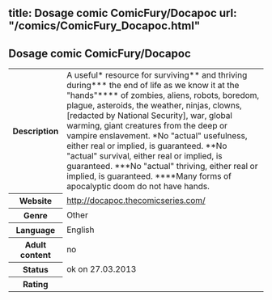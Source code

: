 title: Dosage comic ComicFury/Docapoc
url: "/comics/ComicFury_Docapoc.html"
---
Dosage comic ComicFury/Docapoc
-----------------------------------------

<table class="comicinfo">
<tr>
<th>Description</th><td>A useful* resource for surviving** and thriving during*** the end of life as we know it at the &quot;hands&quot;**** of zombies, aliens, robots, boredom, plague, asteroids, the weather, ninjas, clowns, [redacted by National Security], war, global warming, giant creatures from the deep or vampire enslavement. *No &quot;actual&quot; usefulness, either real or implied, is guaranteed. **No &quot;actual&quot; survival, either real or implied, is guaranteed. ***No &quot;actual&quot; thriving, either real or implied, is guaranteed. ****Many forms of apocalyptic doom do not have hands.</td>
</tr>
<tr>
<th>Website</th><td><a href="http://docapoc.thecomicseries.com/">http://docapoc.thecomicseries.com/</a></td>
</tr>
<tr>
<th>Genre</th><td>Other</td>
</tr>
<tr>
<th>Language</th><td>English</td>
</tr>
<tr>
<th>Adult content</th><td>no</td>
</tr>
<tr>
<th>Status</th><td>ok on 27.03.2013</td>
</tr>
<tr>
<th>Rating</th><td><div class="g-plusone" data-size="standard" data-annotation="bubble"
 data-href="http://docapoc.thecomicseries.com/"></div></td>
</tr>
</table>
<script type="text/javascript">
  (function() {
    var po = document.createElement('script'); po.type = 'text/javascript'; po.async = true;
    po.src = 'https://apis.google.com/js/plusone.js';
    var s = document.getElementsByTagName('script')[0]; s.parentNode.insertBefore(po, s);
  })();
</script>
